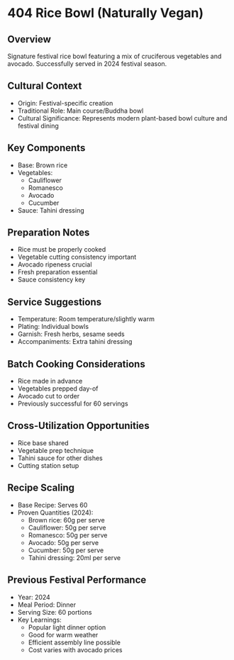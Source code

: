 # 404 Rice Bowl (Naturally Vegan)

## Overview
Signature festival rice bowl featuring a mix of cruciferous vegetables and avocado. Successfully served in 2024 festival season.

## Cultural Context
- Origin: Festival-specific creation
- Traditional Role: Main course/Buddha bowl
- Cultural Significance: Represents modern plant-based bowl culture and festival dining

## Key Components
- Base: Brown rice
- Vegetables:
  - Cauliflower
  - Romanesco
  - Avocado
  - Cucumber
- Sauce: Tahini dressing

## Preparation Notes
- Rice must be properly cooked
- Vegetable cutting consistency important
- Avocado ripeness crucial
- Fresh preparation essential
- Sauce consistency key

## Service Suggestions
- Temperature: Room temperature/slightly warm
- Plating: Individual bowls
- Garnish: Fresh herbs, sesame seeds
- Accompaniments: Extra tahini dressing

## Batch Cooking Considerations
- Rice made in advance
- Vegetables prepped day-of
- Avocado cut to order
- Previously successful for 60 servings

## Cross-Utilization Opportunities
- Rice base shared
- Vegetable prep technique
- Tahini sauce for other dishes
- Cutting station setup

## Recipe Scaling
- Base Recipe: Serves 60
- Proven Quantities (2024):
  - Brown rice: 60g per serve
  - Cauliflower: 50g per serve
  - Romanesco: 50g per serve
  - Avocado: 50g per serve
  - Cucumber: 50g per serve
  - Tahini dressing: 20ml per serve

## Previous Festival Performance
- Year: 2024
- Meal Period: Dinner
- Serving Size: 60 portions
- Key Learnings:
  - Popular light dinner option
  - Good for warm weather
  - Efficient assembly line possible
  - Cost varies with avocado prices 